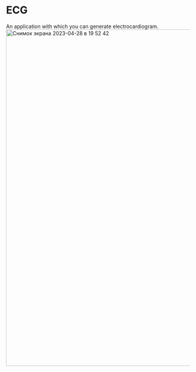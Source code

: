 # ECG
An application with which you can generate electrocardiogram.
<img width="922" alt="Снимок экрана 2023-04-28 в 19 52 42" src="https://user-images.githubusercontent.com/132071059/235207433-9027b7f5-f60c-4b29-9801-6565c2b2a390.png">
